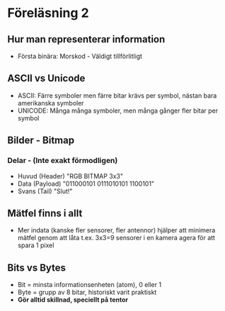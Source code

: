 Föreläsning 2
===
## Hur man representerar information
- Första binära: Morskod - Väldigt tillförlitligt

## ASCII vs Unicode
- ASCII: Färre symboler men färre bitar krävs per symbol, nästan bara amerikanska symboler
- UNICODE: Många många symboler, men många gånger fler bitar per symbol

## Bilder - Bitmap
### Delar - (Inte exakt förmodligen)
- Huvud (Header) "RGB BITMAP 3x3"
- Data (Payload) "011000101 0111010101 1100101"
- Svans (Tail) "Slut!"

## Mätfel finns i allt
- Mer indata (kanske fler sensorer, fler antennor) hjälper att minimera mätfel genom att låta t.ex. 3x3=9 sensorer i en kamera agera för att spara 1 pixel

## Bits vs Bytes
- Bit = minsta informationsenheten (atom), 0 eller 1
- Byte = grupp av 8 bitar, historiskt varit praktiskt
- **Gör alltid skillnad, speciellt på tentor**
